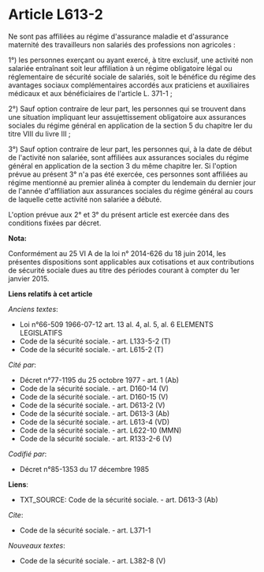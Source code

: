 # Article L613-2

Ne sont pas affiliées au régime d'assurance maladie et d'assurance maternité des travailleurs non salariés des professions
non agricoles : 

1°) les personnes exerçant ou ayant exercé, à titre exclusif, une activité non salariée entraînant soit leur affiliation à un
régime obligatoire légal ou réglementaire de sécurité sociale de salariés, soit le bénéfice du régime des avantages sociaux
complémentaires accordés aux praticiens et auxiliaires médicaux et aux bénéficiaires de l'article L. 371-1 ; 

2°) Sauf option contraire de leur part, les personnes qui se trouvent dans une situation impliquant leur assujettissement
obligatoire aux assurances sociales du régime général en application de la section 5 du chapitre Ier du titre VIII du livre
III ;

3°) Sauf option contraire de leur part, les personnes qui, à la date de début de l'activité non salariée, sont affiliées aux
assurances sociales du régime général en application de la section 3 du même chapitre Ier. Si l'option prévue au présent 3°
n'a pas été exercée, ces personnes sont affiliées au régime mentionné au premier alinéa à compter du lendemain du dernier
jour de l'année d'affiliation aux assurances sociales du régime général au cours de laquelle cette activité non salariée a
débuté.

L'option prévue aux 2° et 3° du présent article est exercée dans des conditions fixées par décret.

**Nota:**

Conformément au 25 VI A de la loi n° 2014-626 du 18 juin 2014, les présentes dispositions sont applicables aux cotisations et
aux contributions de sécurité sociale dues au titre des périodes courant à compter du 1er janvier 2015.

**Liens relatifs à cet article**

_Anciens textes_:

  - Loi n°66-509 1966-07-12 art. 13 al. 4, al. 5, al. 6 ELEMENTS LEGISLATIFS
  - Code de la sécurité sociale. - art. L133-5-2 (T)
  - Code de la sécurité sociale. - art. L615-2 (T)

_Cité par_:

  - Décret n°77-1195 du 25 octobre 1977 - art. 1 (Ab)
  - Code de la sécurité sociale. - art. D160-14 (V)
  - Code de la sécurité sociale. - art. D160-15 (V)
  - Code de la sécurité sociale. - art. D613-2 (V)
  - Code de la sécurité sociale. - art. D613-3 (Ab)
  - Code de la sécurité sociale. - art. L613-4 (VD)
  - Code de la sécurité sociale. - art. L622-10 (MMN)
  - Code de la sécurité sociale. - art. R133-2-6 (V)

_Codifié par_:

  - Décret n°85-1353 du 17 décembre 1985

**Liens**:

  - TXT_SOURCE: Code de la sécurité sociale. - art. D613-3 (Ab)

_Cite_:

  - Code de la sécurité sociale. - art. L371-1

_Nouveaux textes_:

  - Code de la sécurité sociale. - art. L382-8 (V)
